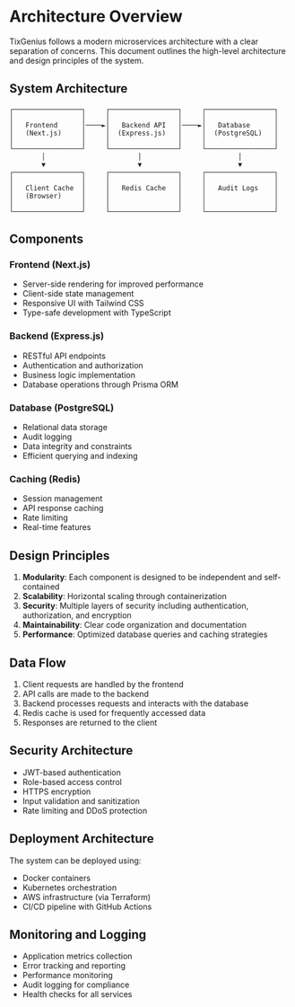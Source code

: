 # Architecture Overview

TixGenius follows a modern microservices architecture with a clear separation of concerns. This document outlines the high-level architecture and design principles of the system.

## System Architecture

```
┌─────────────────┐     ┌─────────────────┐     ┌─────────────────┐
│                 │     │                 │     │                 │
│   Frontend      │────►│   Backend API   │────►│   Database      │
│   (Next.js)     │     │  (Express.js)   │     │  (PostgreSQL)   │
│                 │     │                 │     │                 │
└─────────────────┘     └─────────────────┘     └─────────────────┘
        │                       │                        │
        ▼                       ▼                        ▼
┌─────────────────┐     ┌─────────────────┐     ┌─────────────────┐
│                 │     │                 │     │                 │
│   Client Cache  │     │   Redis Cache   │     │   Audit Logs    │
│   (Browser)     │     │                 │     │                 │
│                 │     │                 │     │                 │
└─────────────────┘     └─────────────────┘     └─────────────────┘
```

## Components

### Frontend (Next.js)
- Server-side rendering for improved performance
- Client-side state management
- Responsive UI with Tailwind CSS
- Type-safe development with TypeScript

### Backend (Express.js)
- RESTful API endpoints
- Authentication and authorization
- Business logic implementation
- Database operations through Prisma ORM

### Database (PostgreSQL)
- Relational data storage
- Audit logging
- Data integrity and constraints
- Efficient querying and indexing

### Caching (Redis)
- Session management
- API response caching
- Rate limiting
- Real-time features

## Design Principles

1. **Modularity**: Each component is designed to be independent and self-contained
2. **Scalability**: Horizontal scaling through containerization
3. **Security**: Multiple layers of security including authentication, authorization, and encryption
4. **Maintainability**: Clear code organization and documentation
5. **Performance**: Optimized database queries and caching strategies

## Data Flow

1. Client requests are handled by the frontend
2. API calls are made to the backend
3. Backend processes requests and interacts with the database
4. Redis cache is used for frequently accessed data
5. Responses are returned to the client

## Security Architecture

- JWT-based authentication
- Role-based access control
- HTTPS encryption
- Input validation and sanitization
- Rate limiting and DDoS protection

## Deployment Architecture

The system can be deployed using:
- Docker containers
- Kubernetes orchestration
- AWS infrastructure (via Terraform)
- CI/CD pipeline with GitHub Actions

## Monitoring and Logging

- Application metrics collection
- Error tracking and reporting
- Performance monitoring
- Audit logging for compliance
- Health checks for all services 